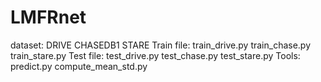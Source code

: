 # LMFRnet
dataset:
DRIVE
CHASEDB1
STARE
Train file:
train_drive.py
train_chase.py
train_stare.py
Test file:
test_drive.py
test_chase.py
test_stare.py
Tools:
predict.py
compute_mean_std.py
